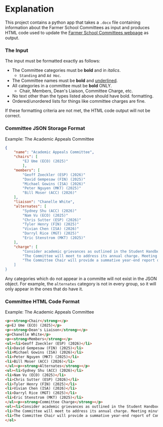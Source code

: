 # Explanation
This project contains a python app that takes a `.docx` file containing information about the Farmer School Committees as input and produces HTML code used to update the [Farmer School Committees webpage](https://miamioh.edu/fsb/info-faculty-staff/committees.html) as output.

### The Input
The input must be formatted exactly as follows:
- The Committee categories must be **bold** and in *italics*.
  - `Standing` and `Ad Hoc`.
- The Committee names must be **bold** and <ins>underlined</ins>.
- All categories in a committee must be **bold** ONLY.
  - Chair, Members, Dean's Liaison, Committee Charge, etc.
- No text other than the types listed above should have bold. formatting.
- Ordered/unordered lists for things like committee charges are fine.

If these formatting criteria are not met, the HTML code output will not be correct.

### Committee JSON Storage Format
Example: The Academic Appeals Committee
```json
{
    "name": "Academic Appeals Committee",
    "chairs": [
        "EJ Ume (ECO) (2025)"
        ],
    "members": [
        "Geoff Zoeckler (ESP) (2026)"
	    "David Gempesaw (FIN) (2025)"
        "Michael Gowins (ISA) (2026)"
	    "Peter Nguyen (MKT) (2025)"	 
	    "Bill Moser (ACC) (2026)"
    ],
    "liaison": "Chanelle White",
    "alternates": [
        "Sydney Shu (ACC) (2026)"
        "Nam Vu (ECO) (2025)"
        "Chris Sutter (ESP) (2026)"
	    "Tyler Henry (FIN) (2025)"
	    "Vivian Chen (ISA) (2026)"
        "Darryl Rice (MGT) (2025)"
        "Eric Stenstrom (MKT) (2025)"
    ],
    "charge": [
        "Consider academic grievances as outlined in the Student Handbook."
        "The Committee will meet to address its annual charge. Meeting minutes will be taken."
        "The Committee Chair will provide a summative year-end report of Committee activities to the Associate Dean for Curriculum. This report will be added as a consent item to the agenda of the first faculty meeting of the following academic year.'
    ]
}
```
Any categories which do not appear in a committe will not exist in the JSON object. For example, the `alternates` category is not in every group, so it will only appear in the ones that do have it.

### Committee HTML Code Format
Example: The Academic Appeals Committee
```html
<p><strong>Chair</strong></p>
<p>EJ Ume (ECO) (2025)</p>
<p><strong>Dean's Liaison</strong></p>
<p>Chanelle White</p>
<p><strong>Members</strong></p>
<ul><li>Geoff Zoeckler (ESP) (2026)</li>
<li>David Gempesaw (FIN) (2025)</li>
<li>Michael Gowins (ISA) (2026)</li>
<li>Peter Nguyen (MKT) (2025)</li>
<li>Bill Moser (ACC) (2026)</li>
</ul><p><strong>Alternates</strong></p>
<ul><li>Sydney Shu (ACC) (2026)</li>
<li>Nam Vu (ECO) (2025)</li>
<li>Chris Sutter (ESP) (2026)</li>
<li>Tyler Henry (FIN) (2025)</li>
<li>Vivian Chen (ISA) (2026)</li>
<li>Darryl Rice (MGT) (2025)</li>
<li>Eric Stenstrom (MKT) (2025)</li>
</ul><p><strong>Committee Charge</strong></p>
<ol><li>Consider academic grievances as outlined in the Student Handbook.</li>
<li>The Committee will meet to address its annual charge. Meeting minutes will be taken.</li>
<li>The Committee Chair will provide a summative year-end report of Committee activities to the Associate Dean for Curriculum. This report will be added as a consent item to the agenda of the first faculty meeting of the following academic year.</li>
</ol>
```